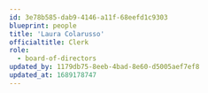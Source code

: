 ```yaml
---
id: 3e78b585-dab9-4146-a11f-68eefd1c9303
blueprint: people
title: 'Laura Colarusso'
officialtitle: Clerk
role:
  - board-of-directors
updated_by: 1179db75-8eeb-4bad-8e60-d5005aef7ef8
updated_at: 1689178747
---
```

